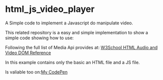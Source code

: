 # html_js_video_player

A Simple code to implement a  Javascript do manipulate video.

This related repository is a easy and simple implementation to show a simple code showing how to use:

Following the full list of Media Api provides at:  [W3School HTML Audio and Video DOM Reference](https://www.w3schools.com/tags/ref_av_dom.asp)

In this example contains only the basic an HTML file and a JS file.

Is valiable too on:[My CodePen](https://codepen.io/sisdigital/pen/jOqBojy)
